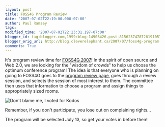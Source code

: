 ```yaml
---
layout: post
title: FOSS4G Program Review
date: '2007-07-02T22:19:00.000-07:00'
author: Paul Ramsey
tags: 
modified_time: '2007-07-02T22:23:31.197-07:00'
blogger_id: tag:blogger.com,1999:blog-14903426.post-8156237478726191057
blogger_orig_url: http://blog.cleverelephant.ca/2007/07/foss4g-program-review.html
comments: True
---
```


It's program review time for [FOSS4G 2007](http://2007.foss4g.org)!  In the spirit of open source and Web 2.0, we are looking for the "wisdom of crowds" to help us choose the optimum conference program!  The idea is that everyone who is planning on going to FOSS4G goes to the [program review page](http://2007.foss4g.org/presentations/review/), goes through a review session, and selects the session of most interest to them.  The committee then uses that information to choose a program and assign things to appropriately sized rooms.

<img src="http://www.moltz.net/~john/images/iVotedForKodos.gif" alt="Don't blame me, I voted for Kodos" />

Remember, if you don't participate, you lose out on complaining rights...

The program will be selected July 13, so get your votes in before then!